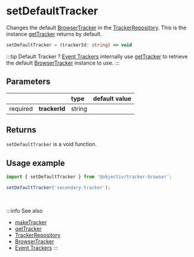 # setDefaultTracker

Changes the default [BrowserTracker](/tracking/browser/api-reference/general/BrowserTracker.md) in the [TrackerRepository](/tracking/browser/api-reference/core/TrackerRepository.md). This is the instance [getTracker](/tracking/browser/api-reference/general/getTracker.md) returns by default.  

```typescript
setDefaultTracker = (trackerId: string) => void
```

:::tip Default Tracker ?
[Event Trackers](/tracking/browser/api-reference/eventTrackers/overview.md) internally use [getTracker](/tracking/browser/api-reference/general/getTracker.md) to retrieve the default [BrowserTracker](/tracking/browser/api-reference/general/BrowserTracker.md) instance to use.
:::

## Parameters
|          |               | type   | default value
| :-:      | :--           | :--    | :--           
| required | **trackerId** | string |

## Returns
`setDefaultTracker` is a void function.

## Usage example

```typescript jsx
import { setDefaultTracker } from '@objectiv/tracker-browser';
```

```typescript jsx
setDefaultTracker('secondary-tracker');
```

<br />

:::info See also
- [makeTracker](/tracking/browser/api-reference/general/makeTracker.md)
- [getTracker](/tracking/browser/api-reference/general/getTracker.md)
- [TrackerRepository](/tracking/browser/api-reference/core/TrackerRepository.md)
- [BrowserTracker](/tracking/browser/api-reference/general/BrowserTracker.md) 
- [Event Trackers](/tracking/browser/api-reference/eventTrackers/overview.md)
:::
